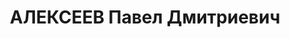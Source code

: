 ---
title: АЛЕКСЕЕВ Павел Дмитриевич
description: "1905 г.р., урож. г.Ростова-на-Дону, русский, член ВКП(б) с 1929, ответственный\
  \ секретарь АЧ Краевого Совета ПСО Динамо. \n  Арестован 13 июня 1937 года за участие\
  \ в контрреволюционной, троцкистской террористической организации. \n  Осуждён 11.12.1937\
  \ г. ВК Верховного суда СССР по ст.ст.58-8-11 УК РСФСР к расстрелу. Приговор приведён\
  \ в исполнение 11.12.1937 г. в г.Ростове-на-Дону. 24.11.1956 г. ВК Верховного суда\
  \ СССР дело в отношении Алексеева П.Д. производством прекращено, за отсутствием\
  \ состава преступления."
---